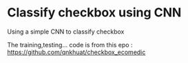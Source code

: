 # Classify checkbox using CNN
Using a simple CNN to classify checkbox

The training,testing... code is from this epo : https://github.com/qnkhuat/checkbox_ecomedic
